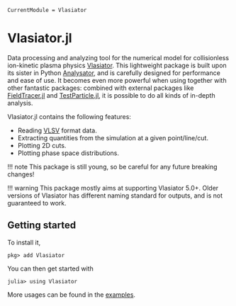 ```@meta
CurrentModule = Vlasiator
```

# Vlasiator.jl

Data processing and analyzing tool for the numerical model for collisionless ion-kinetic plasma physics [Vlasiator](https://github.com/fmihpc/vlasiator).
This lightweight package is built upon its sister in Python [Analysator](https://github.com/fmihpc/analysator), and is carefully designed for performance and ease of use.
It becomes even more powerful when using together with other fantastic packages: combined with external packages like [FieldTracer.jl](https://github.com/henry2004y/FieldTracer.jl) and [TestParticle.jl](https://github.com/henry2004y/TestParticle.jl), it is possible to do all kinds of in-depth analysis.

Vlasiator.jl contains the following features:
* Reading [VLSV](https://github.com/fmihpc/vlsv) format data.
* Extracting quantities from the simulation at a given point/line/cut.
* Plotting 2D cuts.
* Plotting phase space distributions.

!!! note
    This package is still young, so be careful for any future breaking changes!

!!! warning
    This package mostly aims at supporting Vlasiator 5.0+. Older versions of Vlasiator has different naming standard for outputs, and is not guaranteed to work.

## Getting started

To install it,
```
pkg> add Vlasiator
```

You can then get started with
```
julia> using Vlasiator
```

More usages can be found in the [examples](examples.md).